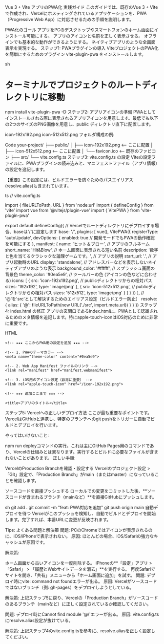 Vue 3 + Vite アプリのPWA化 実践ガイド
このガイドでは、既存のVue 3 + Viteで作成され、Vercelにホスティングされているアプリケーションを、PWA（Progressive Web App）に対応させるための手順を説明します。

PWA化のゴール
アプリをPCのデスクトップやスマートフォンのホーム画面にインストール可能にする。
アプリのアイコンと名前を正しく表示させる。
オフラインでも基本的な動作ができるようにする。
ネイティブアプリのような全画面表示を実現する。
ステップ1: PWAプラグインの導入
ViteプロジェクトのPWA化を簡単にするためのプラグイン vite-plugin-pwa をインストールします。

sh
# ターミナルでプロジェクトのルートディレクトリに移動
npm install vite-plugin-pwa -D
ステップ2: アプリアイコンの準備
PWAとしてインストールされる際に表示されるアプリアイコンを用意します。最低でも以下の2つのサイズのPNG画像を用意し、public ディレクトリ直下に配置します。

icon-192x192.png
icon-512x512.png
フォルダ構成の例:

Code
your-project/
├── public/
│   ├── icon-192x192.png  <-- ここに配置
│   ├── icon-512x512.png  <-- ここに配置
│   └── favicon.ico       <-- 既存のファビコン
├── src/
└── vite.config.ts
ステップ3: vite.config.ts の設定
Viteの設定ファイルに、PWAプラグインの読み込みと、マニフェストファイル（アプリ情報）の設定を追記します。

【重要】この設定には、ビルドエラーを防ぐためのパスエイリアス (resolve.alias)も含まれています。

ts
// vite.config.ts

import { fileURLToPath, URL } from 'node:url'
import { defineConfig } from 'vite'
import vue from '@vitejs/plugin-vue'
import { VitePWA } from 'vite-plugin-pwa'

export default defineConfig({
  // Vercelでルートディレクトリにデプロイする場合、baseは'/'に設定します
  base: '/', 
  plugins: [
    vue(),
    VitePWA({
      registerType: 'autoUpdate',
      devOptions: {
        enabled: true // 開発モードでもPWAの動作確認を可能にする
      },
      manifest: {
        name: 'ヒット＆ブロー',       // アプリのフルネーム
        short_name: 'Hit&Blow',        // ホーム画面に表示される短い名前
        description: '数字と色を当てるクラシックな論理ゲームです。', // アプリの説明
        start_url: '.',                // アプリ起動時のURL
        display: 'standalone',         // アドレスバーなどを表示しないネイティブアプリのような表示
        background_color: '#ffffff', // スプラッシュ画面の背景色
        theme_color: '#0ea5e9',      // ツールバーの色 (アイコンの色などに合わせる)
        icons: [
          {
            src: 'icon-192x192.png', // publicディレクトリからの相対パス
            sizes: '192x192',
            type: 'image/png'
          },
          {
            src: 'icon-512x512.png', // publicディレクトリからの相対パス
            sizes: '512x512',
            type: 'image/png'
          }
        ]
      }
    })
  ],
  // '@'を'src'として解決するためのエイリアス設定（ビルドエラー防止）
  resolve: {
    alias: {
      '@': fileURLToPath(new URL('./src', import.meta.url))
    }
  }
})
ステップ4: index.html の修正
アプリの玄関口であるindex.htmlに、PWAとして認識されるためのメタ情報を追記します。特にapple-touch-iconはiOS対応のために非常に重要です。

HTML
<!-- index.html -->

<!DOCTYPE html>
<html lang="ja">
  <head>
    <meta charset="UTF-8">
    <link rel="icon" href="/favicon.ico">
    <meta name="viewport" content="width=device-width, initial-scale=1.0">
    
    <!-- ★★★ ここからPWA用の設定を追加 ★★★ -->

    <!-- 1. PWAのテーマカラー -->
    <meta name="theme-color" content="#0ea5e9">

    <!-- 2. Web App Manifest ファイルのリンク -->
    <link rel="manifest" href="manifest.webmanifest">
    
    <!-- 3. iOS用のアイコン設定（非常に重要） -->
    <link rel="apple-touch-icon" href="/icon-192x192.png">
    
    <!-- ★★★ 追加ここまで ★★★ -->
    
    <title>アプリのタイトル</title>
  </head>
  <body>
    <div id="app"></div>
    <script type="module" src="/src/main.ts"></script>
  </body>
</html>
ステップ5: Vercelへの正しいデプロイ方法
ここが最も重要なポイントです。 VercelはGitHubと連携し、特定のブランチへのgit pushをトリガーに自動でビルドとデプロイを行います。

やってはいけないこと:

npm run deployコマンドの実行。これは主にGitHub Pages用のコマンドであり、Vercelの仕組みとは異なります。実行するとビルドに必要なファイルが含まれないことがあります。
正しい手順:

VercelのProduction Branchを確認・設定する
Vercelのプロジェクト設定 > 「Git」設定で、「Production Branch」がmain（またはmaster）になっていることを確認します。

ソースコードを直接プッシュする
ローカルでの変更をコミットした後、**ソースコードが含まれるブランチ（mainなど）**を直接GitHubにプッシュします。

sh
git add .
git commit -m "feat: PWA対応を追加"
git push origin main
自動デプロイを待つ
Vercelがこのプッシュを検知し、自動でビルドとデプロイを開始します。完了すれば、本番URLに変更が反映されます。

Tips: よくある問題と解決策
問題: PCのChromeではアイコンが表示されるのに、iOS/iPhoneで表示されない。
原因: ほとんどの場合、iOS/Safariの強力なキャッシュが原因です。

解決策:

ホーム画面から古いアイコンを一度削除する。
iPhoneの**「設定」アプリ > 「Safari」 > 「履歴とWebサイトデータを消去」**を実行する。
再度Safariでサイトを開き、「共有」メニューから「ホーム画面に追加」を試す。
問題: デプロイ時にvite: command not foundエラーが出る。
原因: Vercelがソースコードではないブランチ（例: gh-pages）をデプロイしようとしている。

解決策: 上記ステップ5に戻り、Vercelの「Production Branch」がソースコードのあるブランチ（mainなど）に正しく設定されているか確認してください。

問題: デプロイ時にCannot find module '@/'エラーが出る。
原因: vite.config.tsにresolve.alias設定が抜けている。

解決策: 上記ステップ4のvite.config.tsを参考に、resolve.aliasを正しく設定してください。